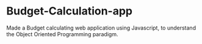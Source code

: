 # Budget-Calculation-app
Made a Budget calculating web application using Javascript, to understand the Object Oriented Programming paradigm.
